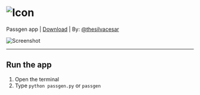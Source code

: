 # ![Icon](https://i.imgur.com/PGkjoTt.png)

Passgen app | [Download](https://github.com/thesilvacesar/PassGen/releases) | By: [@thesilvacesar](https://github.com/thesilvacesar)

![Screenshot](https://i.imgur.com/u9lncqN.png)

-----

**Run the app**
-----

1. Open the terminal
2. Type ``python passgen.py`` or ``passgen``
